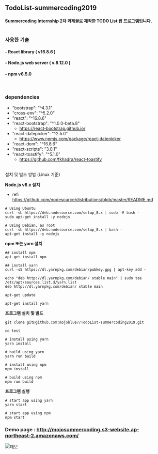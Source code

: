 ## TodoList-summercoding2019
#### Summercoding Internship 2차 과제물로 제작한 TODO List 웹 프로그램입니다. <br><br>

### 사용한 기술
#### - React library ( v16.8.6 )
#### - Node.js web server ( v.8.12.0 )
#### - npm v6.5.0
<br>

### dependencies
- "bootstrap": "^4.3.1"
- "cross-env": "^5.2.0"
- "react": "^16.8.6"
- "react-bootstrap": "^1.0.0-beta.8"
  - https://react-bootstrap.github.io/
- "react-datepicker": "^2.5.0"
  - https://www.npmjs.com/package/react-datepicker
- "react-dom": "^16.8.6"
- "react-scripts": "3.0.1"
- "react-toastify": "^5.1.0"
   - https://github.com/fkhadra/react-toastify
<br><br>

설치 및 빌드 방법 (Linux 기준)

<b> Node.js v8.x 설치</b>
- ref: https://github.com/nodesource/distributions/blob/master/README.md
``` 
# Using Ubuntu
curl -sL https://deb.nodesource.com/setup_8.x | sudo -E bash -
sudo apt-get install -y nodejs

# Using Debian, as root
curl -sL https://deb.nodesource.com/setup_8.x | bash -
apt-get install -y nodejs
```
<b> npm 또는 yarn 설치 </b>
```
## install npm
apt-get install npm

## install yarn
curl -sS https://dl.yarnpkg.com/debian/pubkey.gpg | apt-key add -

echo "deb http://dl.yarnpkg.com/debian/ stable main" | sudo tee /etc/apt/sources.list.d/yarn.list
deb http://dl.yarnpkg.com/debian/ stable main

apt-get update

apt-get install yarn
```

<b>프로그램 설치 및 빌드 </b>
```
git clone git@github.com:mojoblue7/TodoList-summercoding2019.git

cd test

# install using yarn
yarn install

# build using yarn
yarn run build

# install using npm
npm install

# build using npm
npm run build
```

<b>프로그램 실행</b>
```
# start app using yarn
yarn start

# start app using npm
npm start
```

### Demo page : http://mojosummercoding.s3-website.ap-northeast-2.amazonaws.com/
![데모](https://user-images.githubusercontent.com/28758879/57987587-65b13d00-7abe-11e9-906b-64dd617ca7f0.PNG)
